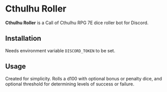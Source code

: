 # Cthulhu Roller

**Cthulhu Roller** is a Call of Cthulhu RPG 7E dice roller bot for Discord.

## Installation

Needs environment variable `DISCORD_TOKEN` to be set.

## Usage

Created for simplicity. Rolls a d100 with optional bonus or penalty dice, and optional threshold for determining levels of success or failure.
